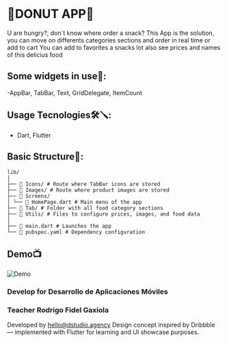 # 🍩**DONUT APP**🍩
U are hungry?, don´t know where order a snack?
This App is the solution, you can move on differents categories sections
and order in real time or add to cart
You can add to favorites a snacks lot 
also see prices and names of this delicius food

## Some widgets in use🎇:
-AppBar, TabBar, Text, GridDelegate, ItemCount

## Usage Tecnologies🛠️🪛:
- Dart, Flutter

## Basic Structure📁:
```
lib/
│
├── 📁 Icons/ # Route where TabBar icons are stored
├── 📁 Images/ # Route where product images are stored
├── 📁 Screens/
│ └── 📄 HomePage.dart # Main menu of the app
├── 📁 Tab/ # Folder with all food category sections
├── 📁 Utils/ # Files to configure prices, images, and food data
│
├── 📄 main.dart # Launches the app
└── 📄 pubspec.yaml # Dependency configuration
```
## Demo📺
![Demo](https://drive.google.com/file/d/1__kO5fVcgrkwOyQfamZ-J-1W-fXwW097/view?usp=drive_link)

### Develop for Desarrollo de Aplicaciones Móviles
### Teacher Rodrigo Fidel Gaxiola

Developed by hello@dstudio.agency
Design concept inspired by Dribbble — implemented with Flutter for learning and UI showcase purposes.



